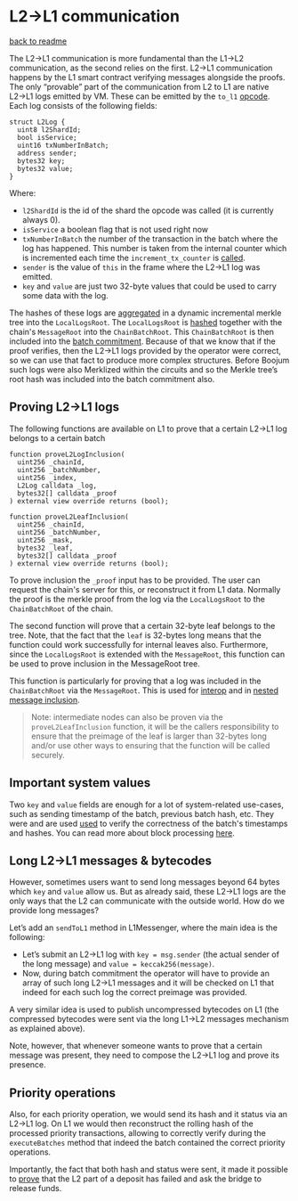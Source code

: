 # L2→L1 communication
[back to readme](../../../README.md)

The L2→L1 communication is more fundamental than the L1→L2 communication, as the second relies on the first. L2→L1
communication happens by the L1 smart contract verifying messages alongside the proofs. The only “provable” part of the
communication from L2 to L1 are native L2→L1 logs emitted by VM. These can be emitted by the `to_l1`
[opcode](https://github.com/code-423n4/2023-10-zksync/blob/main/docs/Smart%20contract%20Section/System%20contracts%20bootloader%20description.md).
Each log consists of the following fields:

```solidity
struct L2Log {
  uint8 l2ShardId;
  bool isService;
  uint16 txNumberInBatch;
  address sender;
  bytes32 key;
  bytes32 value;
}

```

Where:

- `l2ShardId` is the id of the shard the opcode was called (it is currently always 0).
- `isService` a boolean flag that is not used right now
- `txNumberInBatch` the number of the transaction in the batch where the log has happened. This number is taken from the
  internal counter which is incremented each time the `increment_tx_counter` is
  [called](https://github.com/code-423n4/2023-10-zksync/blob/main/docs/Smart%20contract%20Section/System%20contracts%20bootloader%20description.md).
- `sender` is the value of `this` in the frame where the L2→L1 log was emitted.
- `key` and `value` are just two 32-byte values that could be used to carry some data with the log.

The hashes of these logs are [aggregated](../../../../../../../contracts/system-contracts/contracts/L1Messenger.sol#L133) in a dynamic incremental merkle tree into the `LocalLogsRoot`. The `LocalLogsRoot` is [hashed](../../../../../../../contracts/system-contracts/contracts/L1Messenger.sol#L333) together with the chain's `MessageRoot` into the `ChainBatchRoot`. This `ChainBatchRoot` is then included into the 
[batch commitment](https://github.com/matter-labs/era-contracts/blob/f06a58360a2b8e7129f64413998767ac169d1efd/ethereum/contracts/zksync/facets/Executor.sol#L493).
Because of that we know that if the proof verifies, then the L2→L1 logs provided by the operator were correct, so we can
use that fact to produce more complex structures. Before Boojum such logs were also Merklized within the circuits and so
the Merkle tree’s root hash was included into the batch commitment also.

## Proving L2→L1 logs

The following functions are available on L1 to prove that a certain L2→L1 log belongs to a certain batch

```solidity
function proveL2LogInclusion(
  uint256 _chainId,
  uint256 _batchNumber,
  uint256 _index,
  L2Log calldata _log,
  bytes32[] calldata _proof
) external view override returns (bool);

function proveL2LeafInclusion(
  uint256 _chainId,
  uint256 _batchNumber,
  uint256 _mask,
  bytes32 _leaf,
  bytes32[] calldata _proof
) external view override returns (bool);
```

To prove inclusion the `_proof` input has to be provided. The user can request the chain's server for this, or reconstruct it from L1 data. Normally the proof is the merkle proof from the log via the `LocalLogsRoot` to the `ChainBatchRoot` of the chain. 

The second function will prove that a certain 32-byte leaf belongs to the tree. Note, that the fact that the `leaf` is 32-bytes long means that the function could work successfully for internal leaves also. Furthermore, since the `LocalLogsRoot` is extended with the `MessageRoot`, this function can be used to prove inclusion in the MessageRoot tree.

This function is particularly for proving that a log was included in the `ChainBatchRoot` via the `MessageRoot`. This is used for [interop](../../../bridging/interop/message_root.md) and in [nested message inclusion](../../../gateway/nested_l3_l1_messaging.md).

> Note: intermediate nodes can also be proven via the `proveL2LeafInclusion` function, it will be the callers responsibility to ensure that the preimage of the leaf is larger than 32-bytes long and/or use other ways to ensuring that the function will be called securely.


## Important system values

Two `key` and `value` fields are enough for a lot of system-related use-cases, such as sending timestamp of the batch,
previous batch hash, etc. They were and are used
[used](https://github.com/code-423n4/2023-10-zksync/blob/ef99273a8fdb19f5912ca38ba46d6bd02071363d/code/system-contracts/contracts/SystemContext.sol#L438)
to verify the correctness of the batch's timestamps and hashes. You can read more about block processing
[here](https://github.com/code-423n4/2023-10-zksync/blob/main/docs/Smart%20contract%20Section/Batches%20&%20L2%20blocks%20on%20zkSync.md).

## Long L2→L1 messages & bytecodes

However, sometimes users want to send long messages beyond 64 bytes which `key` and `value` allow us. But as already
said, these L2→L1 logs are the only ways that the L2 can communicate with the outside world. How do we provide long
messages?

Let’s add an `sendToL1` method in L1Messenger, where the main idea is the following:

- Let’s submit an L2→L1 log with `key = msg.sender` (the actual sender of the long message) and
  `value = keccak256(message)`.
- Now, during batch commitment the operator will have to provide an array of such long L2→L1 messages and it will be
  checked on L1 that indeed for each such log the correct preimage was provided.

A very similar idea is used to publish uncompressed bytecodes on L1 (the compressed bytecodes were sent via the long
L1→L2 messages mechanism as explained above).

Note, however, that whenever someone wants to prove that a certain message was present, they need to compose the L2→L1
log and prove its presence.

## Priority operations

Also, for each priority operation, we would send its hash and it status via an L2→L1 log. On L1 we would then
reconstruct the rolling hash of the processed priority transactions, allowing to correctly verify during the
`executeBatches` method that indeed the batch contained the correct priority operations.

Importantly, the fact that both hash and status were sent, it made it possible to
[prove](https://github.com/code-423n4/2023-10-zksync/blob/ef99273a8fdb19f5912ca38ba46d6bd02071363d/code/contracts/ethereum/contracts/bridge/L1ERC20Bridge.sol#L255)
that the L2 part of a deposit has failed and ask the bridge to release funds.
